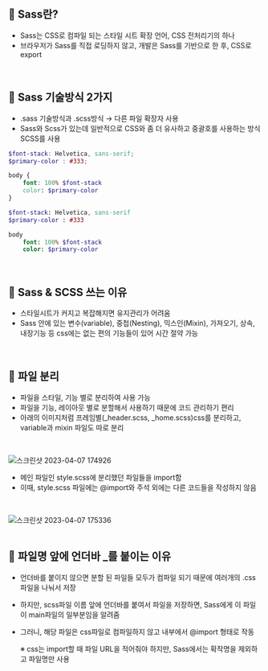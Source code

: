 ## 📌 Sass란? 
- Sass는 CSS로 컴파일 되는 스타일 시트 확장 언어, CSS 전처리기의 하나  
- 브라우저가 Sass를 직접 로딩하지 않고, 개발은 Sass를 기반으로 한 후, CSS로 export
<br>

## 📌 Sass 기술방식 2가지
- .sass 기술방식과 .scss방식 → 다른 파일 확장자 사용
- Sass와 Scss가 있는데 일반적으로 CSS와 좀 더 유사하고 중괄호를 사용하는 방식 SCSS를 사용  
```SCSS
$font-stack: Helvetica, sans-serif;
$primary-color : #333;

body {
	font: 100% $font-stack
	color: $primary-color
}
```  
```Sass
$font-stack: Helvetica, sans-serif
$primary-color : #333

body 
	font: 100% $font-stack
	color: $primary-color
```
<br>

## 📌 Sass & SCSS 쓰는 이유
- 스타일시트가 커지고 복잡해지면 유지관리가 어려움
- Sass 안에 있는 변수(variable), 중첩(Nesting), 믹스인(Mixin), 가져오기, 상속, 내장기능 등 css에는 없는 편의 기능들이 있어 시간 절약 가능  
<br>

## 📌 파일 분리
- 파일을 스타일, 기능 별로 분리하여 사용 가능 
- 파일을 기능, 레이아웃 별로 분할해서 사용하기 때문에 코드 관리하기 편리  
- 아래의 이미지처럼 프레임별(_header.scss, _home.scss)css를 분리하고, variable과 mixin 파일도 따로 분리  
<br>

 ![스크린샷 2023-04-07 174926](https://user-images.githubusercontent.com/117449788/230576839-71ca1cda-245a-4163-99b9-c4d20aaef959.png)

- 메인 파일인 style.scss에 분리했던 파일들을 import함
- 이때, style.scss 파일에는 @import와 주석 외에는 다른 코드들을 작성하지 않음  
<br>

 ![스크린샷 2023-04-07 175336](https://user-images.githubusercontent.com/117449788/230577577-44e79aea-3227-4643-a06b-0aa9c504264c.png)  
<br>

## 📌 파일명 앞에 언더바 _를 붙이는 이유
- 언더바를 붙이지 않으면 분할 된 파일들 모두가 컴파일 되기 때문에 여러개의 .css파일을 나눠서 저장
- 하지만, scss파일 이름 앞에 언더바를 붙여서 파일을 저장하면, Sass에게 이 파일이 main파일의 일부분임을 알려줌 
- 그러니, 해당 파일은 css파일로 컴파일하지 않고 내부에서 @import 형태로 작동

  ※ css는 import할 때 파일 URL을 적어줘야 하지만, Sass에서는 확작명을 제외하고 파일명만 사용 



